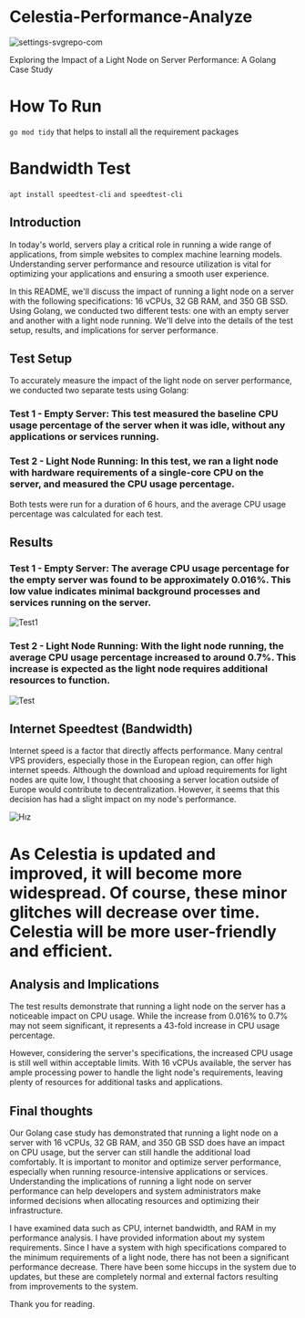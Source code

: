 # Celestia-Performance-Analyze
![settings-svgrepo-com](https://github.com/huseyin33/Celestia-Performance-Analyze/assets/72567591/9df6d4b1-2220-4d49-8e0d-5fc92aeed2be)

Exploring the Impact of a Light Node on Server Performance: A Golang Case Study
# How To Run
`go mod tidy`
that helps to install all the requirement packages

# Bandwidth Test
`apt install speedtest-cli` `and speedtest-cli`

## Introduction
In today's world, servers play a critical role in running a wide range of applications, from simple websites to complex machine learning models. Understanding server performance and resource utilization is vital for optimizing your applications and ensuring a smooth user experience.

In this README, we'll discuss the impact of running a light node on a server with the following specifications: 16 vCPUs, 32 GB RAM, and 350 GB SSD. Using Golang, we conducted two different tests: one with an empty server and another with a light node running. We'll delve into the details of the test setup, results, and implications for server performance.

## Test Setup
To accurately measure the impact of the light node on server performance, we conducted two separate tests using Golang:

### Test 1 - Empty Server: This test measured the baseline CPU usage percentage of the server when it was idle, without any applications or services running.

### Test 2 - Light Node Running: In this test, we ran a light node with hardware requirements of a single-core CPU on the server, and measured the CPU usage percentage.

Both tests were run for a duration of 6 hours, and the average CPU usage percentage was calculated for each test.


## Results
### Test 1 - Empty Server: The average CPU usage percentage for the empty server was found to be approximately 0.016%. This low value indicates minimal background processes and services running on the server.
![Test1](https://github.com/huseyin33/Celestia-Performance-Analyze/assets/72567591/4553d6a6-d1a8-4a10-8599-e24d2bbbd6fa)


### Test 2 - Light Node Running: With the light node running, the average CPU usage percentage increased to around 0.7%. This increase is expected as the light node requires additional resources to function.
![Test](https://github.com/huseyin33/Celestia-Performance-Analyze/assets/72567591/f885b924-2afc-4df4-ad89-af75723a8703)

## Internet Speedtest (Bandwidth)

Internet speed is a factor that directly affects performance. Many central VPS providers, especially those in the European region, can offer high internet speeds. Although the download and upload requirements for light nodes are quite low, I thought that choosing a server location outside of Europe would contribute to decentralization. However, it seems that this decision has had a slight impact on my node's performance.

![Hız](https://github.com/huseyin33/Celestia-Performance-Analyze/assets/72567591/5a1c981e-f12c-4c4e-be0a-698f2f906d2b)

# As Celestia is updated and improved, it will become more widespread. Of course, these minor glitches will decrease over time. Celestia will be more user-friendly and efficient.

## Analysis and Implications
The test results demonstrate that running a light node on the server has a noticeable impact on CPU usage. While the increase from 0.016% to 0.7% may not seem significant, it represents a 43-fold increase in CPU usage percentage.

However, considering the server's specifications, the increased CPU usage is still well within acceptable limits. With 16 vCPUs available, the server has ample processing power to handle the light node's requirements, leaving plenty of resources for additional tasks and applications.

## Final thoughts
Our Golang case study has demonstrated that running a light node on a server with 16 vCPUs, 32 GB RAM, and 350 GB SSD does have an impact on CPU usage, but the server can still handle the additional load comfortably. It is important to monitor and optimize server performance, especially when running resource-intensive applications or services. Understanding the implications of running a light node on server performance can help developers and system administrators make informed decisions when allocating resources and optimizing their infrastructure. 

I have examined data such as CPU, internet bandwidth, and RAM in my performance analysis. I have provided information about my system requirements. Since I have a system with high specifications compared to the minimum requirements of a light node, there has not been a significant performance decrease. There have been some hiccups in the system due to updates, but these are completely normal and external factors resulting from improvements to the system.

Thank you for reading.
